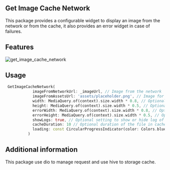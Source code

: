 <!--
This README describes the package. If you publish this package to pub.dev,
this README's contents appear on the landing page for your package.

For information about how to write a good package README, see the guide for
[writing package pages](https://dart.dev/guides/libraries/writing-package-pages).

For general information about developing packages, see the Dart guide for
[creating packages](https://dart.dev/guides/libraries/create-library-packages)
and the Flutter guide for
[developing packages and plugins](https://flutter.dev/developing-packages).
-->

## Get Image Cache Network

This package provides a configurable widget to display an image from the network or from the cache, it also provides an error widget in case of failures.

## Features

![get_image_cache_network](https://user-images.githubusercontent.com/54634181/179444759-11f2f480-11e7-4ece-9727-32bb6463d934.gif)

## Usage

```dart
 GetImageCacheNetwork(
            imageFromNetworkUrl: _imageUrl, // Image from the network
            imageFromAssetsUrl: 'assets/placeholder.png', // Image for your placeholder image
            width: MediaQuery.of(context).size.width * 0.8, // Optional width by default 64
            height: MediaQuery.of(context).size.width * 0.5, // Optional height by default 64
            errorWidth: MediaQuery.of(context).size.width * 0.8, // Optional width by error widget
            errorHeight: MediaQuery.of(context).size.width * 0.5, // Optional height by error widget
            showLogs: true, // Optional setting to show or hide log of request
            cacheDuration: 10 // Optional duration of the file in cache 15 days by default
            loading: const CircularProgressIndicator(color: Colors.blue), // Optional widget to do loading by default progress indicator with green color
          )
```

## Additional information

This package use dio to manage request and use hive to storage cache.
